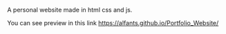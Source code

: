 A personal website made in html css and js.

You can see preview in this link https://alfants.github.io/Portfolio_Website/
